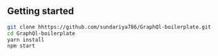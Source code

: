 

## Getting started

```bash
git clone hhttps://github.com/sundariya786/GraphQl-boilerplate.git
cd GraphQl-boilerplate
yarn install
npm start
```

